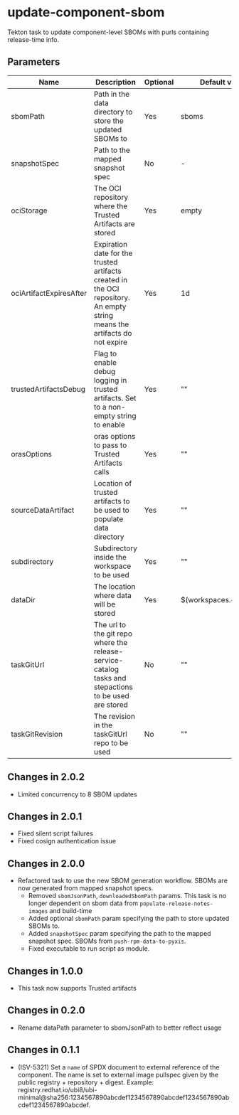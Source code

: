 # update-component-sbom

Tekton task to update component-level SBOMs with purls containing release-time info.

## Parameters

| Name                    | Description                                                                                                                | Optional | Default value           |
|-------------------------|----------------------------------------------------------------------------------------------------------------------------|----------|-------------------------|
| sbomPath                | Path in the data directory to store the updated SBOMs to                                                                   | Yes      | sboms                   |
| snapshotSpec            | Path to the mapped snapshot spec                                                                                           | No       | -                       |
| ociStorage              | The OCI repository where the Trusted Artifacts are stored                                                                  | Yes      | empty                   |
| ociArtifactExpiresAfter | Expiration date for the trusted artifacts created in the OCI repository. An empty string means the artifacts do not expire | Yes      | 1d                      |
| trustedArtifactsDebug   | Flag to enable debug logging in trusted artifacts. Set to a non-empty string to enable                                     | Yes      | ""                      |
| orasOptions             | oras options to pass to Trusted Artifacts calls                                                                            | Yes      | ""                      |
| sourceDataArtifact      | Location of trusted artifacts to be used to populate data directory                                                        | Yes      | ""                      |
| subdirectory            | Subdirectory inside the workspace to be used                                                                               | Yes      | ""                      |
| dataDir                 | The location where data will be stored                                                                                     | Yes      | $(workspaces.data.path) |
| taskGitUrl              | The url to the git repo where the release-service-catalog tasks and stepactions to be used are stored                      | No       | ""                      |
| taskGitRevision         | The revision in the taskGitUrl repo to be used                                                                             | No       | ""                      |

## Changes in 2.0.2
* Limited concurrency to 8 SBOM updates

## Changes in 2.0.1
* Fixed silent script failures
* Fixed cosign authentication issue

## Changes in 2.0.0
* Refactored task to use the new SBOM generation workflow. SBOMs are now
  generated from mapped snapshot specs.
  * Removed `sbomJsonPath`, `downloadedSbomPath` params. This task is no longer
   dependent on sbom data from `populate-release-notes-images` and build-time
  * Added optional `sbomPath` param specifying the path to store updated SBOMs to.
  * Added `snapshotSpec` param specifying the path to the mapped snapshot spec.
   SBOMs from `push-rpm-data-to-pyxis`.
  * Fixed executable to run script as module.

## Changes in 1.0.0
* This task now supports Trusted artifacts

## Changes in 0.2.0
- Rename dataPath parameter to sbomJsonPath to better reflect usage

## Changes in 0.1.1
- (ISV-5321) Set a `name` of SPDX document to external reference of the component. The name is set to external image pullspec given by the public registry + repository + digest. Example: registry.redhat.io/ubi8/ubi-minimal@sha256:1234567890abcdef1234567890abcdef1234567890abcdef1234567890abcdef.

